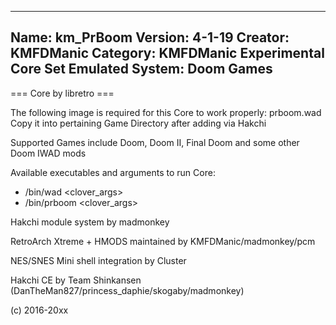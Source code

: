 -----------------------
Name: km_PrBoom
Version: 4-1-19
Creator: KMFDManic
Category: KMFDManic Experimental Core Set
Emulated System: Doom Games
-----------------------
=== Core by libretro ===

The following image is required for this Core to work 
properly:  prboom.wad  Copy it into pertaining Game
Directory after adding via Hakchi

Supported Games include Doom, Doom II, Final Doom and some other Doom IWAD mods

Available executables and arguments to run Core:
- /bin/wad <rom> <clover_args>
- /bin/prboom <rom> <clover_args>
 
Hakchi module system by madmonkey

RetroArch Xtreme + HMODS maintained by KMFDManic/madmonkey/pcm

NES/SNES Mini shell integration by Cluster

Hakchi CE by Team Shinkansen (DanTheMan827/princess_daphie/skogaby/madmonkey)

(c) 2016-20xx
